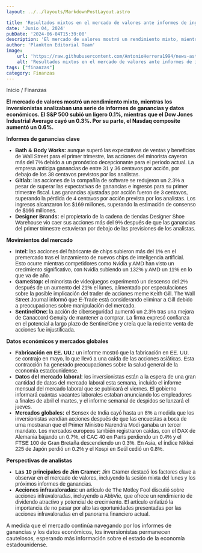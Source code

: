 ```yaml
---
layout: ../../layouts/MarkdownPostLayout.astro

title: 'Resultados mixtos en el mercado de valores ante informes de ingresos y datos económicos'
date: 'Junio 04, 2024'
pubDate: '2024-06-04T15:39:00'
description: 'El mercado de valores mostró un rendimiento mixto, mientras los inversionistas analizaban una serie de informes de ganancias y datos económicos.'
author: 'Plankton Editorial Team'
image:
    url: 'https://raw.githubusercontent.com/AntonioHerrera1994/news-astro/master/src/assets/finanzas/finanzas35.webp'
    alt: 'Resultados mixtos en el mercado de valores ante informes de ingresos y datos económicos'
tags: ["finanzas"]
category: Finanzas
---
```

<style>
ul{
    font-family: 'Helvetica', sans-serif;
}
</style>

<span><a href="/" style="text-decoration:none;color:#0F1416">Inicio</a> / <a href="/finanzas" style="text-decoration:none;color:#0F1416">Finanzas</a></span>


<p style="font-weight: bold;">El mercado de valores mostró un rendimiento mixto, mientras los inversionistas analizaban una serie de informes de ganancias y datos económicos. El S&P 500 subió un ligero 0.1%, mientras que el Dow Jones Industrial Average cayó un 0.3%. Por su parte, el Nasdaq composite aumentó un 0.6%.</p>

**Informes de ganancias clave**

<ul>
<li><span style="font-weight:bold">Bath & Body Works:</span> aunque superó las expectativas de ventas y beneficios de Wall Street para el primer trimestre, las acciones del minorista cayeron más del 7% debido a un pronóstico decepcionante para el periodo actual. La empresa anticipa ganancias de entre 31 y 36 centavos por acción, por debajo de los 38 centavos previstos por los analistas.</li>
<li><span style="font-weight:bold">Gitlab:</span> las acciones de la compañía de software se redujeron un 2.3% a pesar de superar las expectativas de ganancias e ingresos para su primer trimestre fiscal. Las ganancias ajustadas por acción fueron de 3 centavos, superando la pérdida de 4 centavos por acción prevista por los analistas. Los ingresos alcanzaron los $169 millones, superando la estimación de consenso de $166 millones.</li>
<li><span style="font-weight:bold">Designer Brands:</span> el propietario de la cadena de tiendas Designer Shoe Warehouse vio caer sus acciones más del 9% después de que las ganancias del primer trimestre estuvieran por debajo de las previsiones de los analistas.</li>
</ul>

**Movimientos del mercado**

<ul>
<li><span style="font-weight:bold">Intel:</span>  las acciones del fabricante de chips subieron más del 1% en el premercado tras el lanzamiento de nuevos chips de inteligencia artificial. Esto ocurre mientras competidores como Nvidia y AMD han visto un crecimiento significativo, con Nvidia subiendo un 132% y AMD un 11% en lo que va de año.</li>
<li><span style="font-weight:bold">GameStop:</span>  el minorista de videojuegos experimentó un descenso del 2% después de un aumento del 21% el lunes, alimentado por especulaciones sobre la posible implicación del trader de acciones meme Keith Gill. The Wall Street Journal informó que E-Trade está considerando eliminar a Gill debido a preocupaciones sobre manipulación del mercado.</li>
<li><span style="font-weight:bold">SentinelOne:</span>  la acción de ciberseguridad aumentó un 2.3% tras una mejora de Canaccord Genuity de mantener a comprar. La firma expresó confianza en el potencial a largo plazo de SentinelOne y creía que la reciente venta de acciones fue injustificada.</li>
</ul>

**Datos económicos y mercados globales**

<ul>
<li><span style="font-weight:bold">Fabricación en EE. UU.:</span>  un informe mostró que la fabricación en EE. UU. se contrajo en mayo, lo que llevó a una caída de las acciones asiáticas. Esta contracción ha generado preocupaciones sobre la salud general de la economía estadounidense.</li>
<li><span style="font-weight:bold">Datos del mercado laboral:</span>  los inversionistas están a la espera de una gran cantidad de datos del mercado laboral esta semana, incluido el informe mensual del mercado laboral que se publicará el viernes. El gobierno informará cuántas vacantes laborales estaban anunciando los empleadores a finales de abril el martes, y el informe semanal de despidos se lanzará el jueves.</li>
<li><span style="font-weight:bold">Mercados globales:</span>  el Sensex de India cayó hasta un 8% a medida que los inversionistas vendían acciones después de que las encuestas a boca de urna mostraran que el Primer Ministro Narendra Modi ganaba un tercer mandato. Los mercados europeos también registraron caídas, con el DAX de Alemania bajando un 0.7%, el CAC 40 en París perdiendo un 0.4% y el FTSE 100 de Gran Bretaña descendiendo un 0.3%. En Asia, el índice Nikkei 225 de Japón perdió un 0.2% y el Kospi en Seúl cedió un 0.8%.</li>
</ul>

**Perspectivas de analistas**

<ul>
<li><span style="font-weight:bold">Las 10 principales de Jim Cramer:</span>  Jim Cramer destacó los factores clave a observar en el mercado de valores, incluyendo la sesión mixta del lunes y los próximos informes de ganancias.</li>
<li><span style="font-weight:bold">Acciones infravaloradas:</span>  un artículo de The Motley Fool discutió sobre acciones infravaloradas, incluyendo a AbbVie, que ofrece un rendimiento de dividendo atractivo y potencial de crecimiento. El artículo enfatizó la importancia de no pasar por alto las oportunidades presentadas por las acciones infravaloradas en el panorama financiero actual.</li>
</ul>

A medida que el mercado continúa navegando por los informes de ganancias y los datos económicos, los inversionistas permanecen cautelosos, esperando más información sobre el estado de la economía estadounidense.